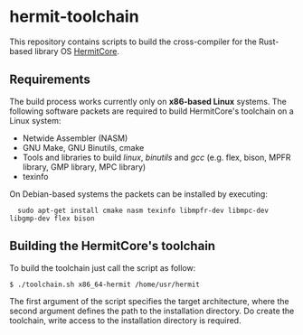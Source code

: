 # hermit-toolchain

This repository contains scripts to build the cross-compiler for the Rust-based library OS [HermitCore](https://github.com/hermitcore/libhermit-rs).

## Requirements

The build process works currently only on **x86-based Linux** systems. The following software packets are required to build HermitCore's toolchain on a Linux system:

* Netwide Assembler (NASM)
* GNU Make, GNU Binutils, cmake
* Tools and libraries to build *linux*, *binutils* and *gcc* (e.g. flex, bison, MPFR library, GMP library, MPC library)
* texinfo

On Debian-based systems the packets can be installed by executing:
```
  sudo apt-get install cmake nasm texinfo libmpfr-dev libmpc-dev libgmp-dev flex bison
```

## Building the HermitCore's toolchain

To build the toolchain just call the script as follow:

```bash
$ ./toolchain.sh x86_64-hermit /home/usr/hermit
```

The first argument of the script specifies the target architecture, where the second argument defines the path to the installation directory.
Do create the toolchain, write access to the installation directory is required.
